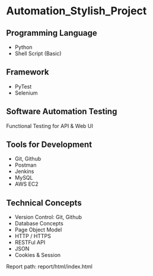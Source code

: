 # Automation_Stylish_Project

Programming Language
----------------------
- Python
- Shell Script (Basic)

Framework
----------------------
- PyTest
- Selenium

Software Automation Testing
----------------------
Functional Testing for API & Web UI

Tools for Development
----------------------
- Git, Github
- Postman
- Jenkins
- MySQL
- AWS EC2

Technical Concepts
----------------------
- Version Control: Git, Github
- Database Concepts
- Page Object Model
- HTTP / HTTPS
- RESTFul API
- JSON
- Cookies & Session

Report path: report/html/index.html
